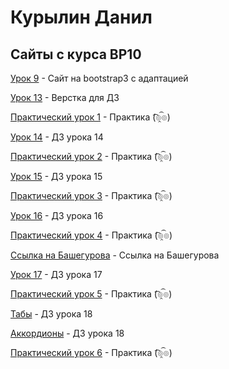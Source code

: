 # Курылин Данил
## Сайты с курса ВР10

[Урок 9](danilkurylin.github.io/lesson_12/index.html "Сайт на bootstrap3") - Сайт на bootstrap3 с адаптацией


[Урок 13](danilkurylin.github.io/lesson_13/index.html "Сайт для ДЗ") - Верстка для ДЗ


[Практический урок 1](danilkurylin.github.io/practic_1/index.html "Практика 1") - Практика (͡๏̯͡๏)


[Урок 14](danilkurylin.github.io/lesson_14/index.html "ДЗ") - ДЗ урока 14


[Практический урок 2](danilkurylin.github.io/practic_2/index.html "Практика 2") - Практика (͡๏̯͡๏)


[Урок 15](danilkurylin.github.io/lesson_15/index.html "ДЗ") - ДЗ урока 15


[Практический урок 3](danilkurylin.github.io/practic_3/src/index.html "Практика 3") - Практика (͡๏̯͡๏)


[Урок 16](danilkurylin.github.io/lesson_16/index.html "ДЗ") - ДЗ урока 16


[Практический урок 4](danilkurylin.github.io/practic_4/index.html "Практика 4") - Практика (͡๏̯͡๏)


[Ссылка на Башегурова](danilkurylin.github.io/Bashegurov/index.html "Художники") - Ссылка на Башегурова


[Урок 17](danilkurylin.github.io/lesson_17/index.html "ДЗ") - ДЗ урока 17


[Практический урок 5](danilkurylin.github.io/practic_5/index.html "Практика 5") - Практика (͡๏̯͡๏)


[Табы](danilkurylin.github.io/lesson_18_tab/index.html "ДЗ") - ДЗ урока 18


[Аккордионы](danilkurylin.github.io/lesson_18_collapse/index.html "ДЗ") - ДЗ урока 18


[Практический урок 6](danilkurylin.github.io/practic_6/index.html "Практика 6") - Практика (͡๏̯͡๏)
